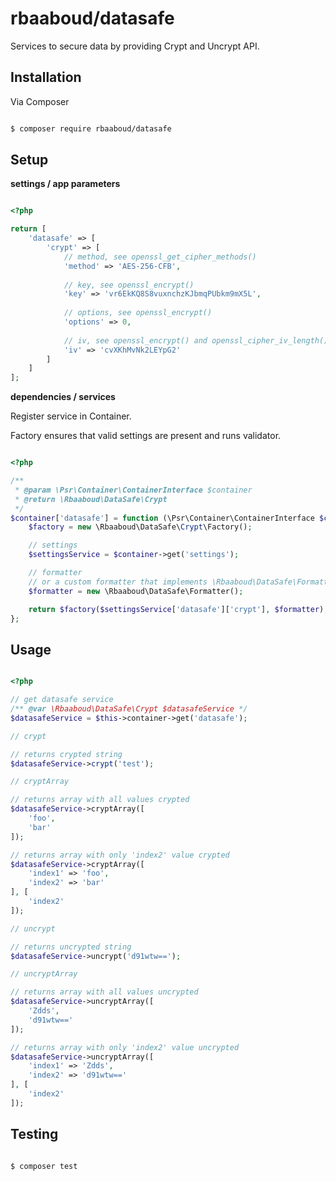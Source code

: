 # rbaaboud/datasafe

Services to secure data by providing Crypt and Uncrypt API.

## Installation

Via Composer

``` bash

$ composer require rbaaboud/datasafe

```

## Setup

__settings / app parameters__

```php

<?php

return [
    'datasafe' => [
        'crypt' => [
            // method, see openssl_get_cipher_methods()
            'method' => 'AES-256-CFB',
            
            // key, see openssl_encrypt()
            'key' => 'vr6EkKQ8S8vuxnchzKJbmqPUbkm9mX5L',
            
            // options, see openssl_encrypt()
            'options' => 0,
            
            // iv, see openssl_encrypt() and openssl_cipher_iv_length()
            'iv' => 'cvXKhMvNk2LEYpG2'
        ]
    ]
];

```

__dependencies / services__

Register service in Container.

Factory ensures that valid settings are present and runs validator.

```php

<?php

/**
 * @param \Psr\Container\ContainerInterface $container
 * @return \Rbaaboud\DataSafe\Crypt
 */
$container['datasafe'] = function (\Psr\Container\ContainerInterface $container) {
    $factory = new \Rbaaboud\DataSafe\Crypt\Factory();

    // settings
    $settingsService = $container->get('settings');

    // formatter
    // or a custom formatter that implements \Rbaaboud\DataSafe\Formatter\FormatterInterface
    $formatter = new \Rbaaboud\DataSafe\Formatter();

    return $factory($settingsService['datasafe']['crypt'], $formatter);
};

```

## Usage

```php

<?php

// get datasafe service
/** @var \Rbaaboud\DataSafe\Crypt $datasafeService */
$datasafeService = $this->container->get('datasafe');

// crypt

// returns crypted string
$datasafeService->crypt('test');

// cryptArray

// returns array with all values crypted
$datasafeService->cryptArray([
    'foo',
    'bar'
]);

// returns array with only 'index2' value crypted
$datasafeService->cryptArray([
    'index1' => 'foo',
    'index2' => 'bar'
], [
    'index2'
]);

// uncrypt

// returns uncrypted string
$datasafeService->uncrypt('d91wtw==');

// uncryptArray

// returns array with all values uncrypted
$datasafeService->uncryptArray([
    'Zdds',
    'd91wtw=='
]);

// returns array with only 'index2' value uncrypted
$datasafeService->uncryptArray([
    'index1' => 'Zdds',
    'index2' => 'd91wtw=='
], [
    'index2'
]);

```

## Testing

```bash

$ composer test

```
